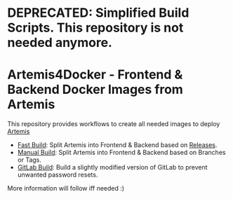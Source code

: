 # DEPRECATED: Simplified Build Scripts. This repository is not needed anymore.

# Artemis4Docker - Frontend & Backend Docker Images from Artemis
This repository provides workflows to create all needed images to deploy [Artemis](https://github.com/ls1intum/Artemis)

* [Fast Build](https://github.com/kit-sdq/Artemis4Docker/actions/workflows/build-fast.yml): Split Artemis into Frontend & Backend based on [Releases](https://github.com/ls1intum/Artemis/releases).
* [Manual Build](https://github.com/kit-sdq/Artemis4Docker/actions/workflows/build-manual.yml): Split Artemis into Frontend & Backend based on Branches or Tags.
* [GitLab Build](https://github.com/kit-sdq/Artemis4Docker/actions/workflows/build-gitlab.yml): Build a slightly modified version of GitLab to prevent unwanted password resets.

More information will follow iff needed :)
